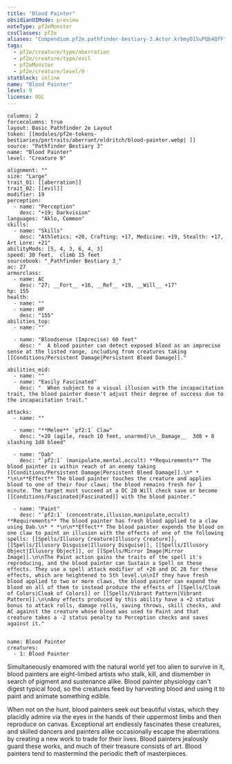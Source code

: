 ```yaml
---
title: "Blood Painter"
obsidianUIMode: preview
noteType: pf2eMonster
cssClasses: pf2e
aliases: "Compendium.pf2e.pathfinder-bestiary-3.Actor.krbmyD1SuPQb4QfF" 
tags:
  - pf2e/creature/type/aberration
  - pf2e/creature/type/evil
  - pf2eMonster
  - pf2e/creature/level/9
statblock: inline
name: "Blood Painter"
level: 9
license: OGL
---
```


```statblock
columns: 2
forcecolumns: true
layout: Basic Pathfinder 2e Layout
token: [[modules/pf2e-tokens-bestiaries/portraits/aberrant/eldritch/blood-painter.webp| ]]
source: "Pathfinder Bestiary 3"
name: "Blood Painter"
level: "Creature 9"

alignment: ""
size: "Large"
trait_01: [[aberration]]
trait_02: [[evil]]
modifier: 19
perception:
  - name: "Perception"
    desc: "+19; Darkvision"
languages: "Aklo, Common"
skills:
  - name: "Skills"
    desc: "Athletics: +20, Crafting: +17, Medicine: +19, Stealth: +17, Art Lore: +21"
abilityMods: [5, 4, 3, 6, 4, 3]
speed: 30 feet,  climb 15 feet
sourcebook: "_Pathfinder Bestiary 3_"
ac: 27
armorclass:
  - name: AC
    desc: "27; __Fort__ +16, __Ref__ +19, __Will__ +17"
hp: 155
health:
  - name: ""
  - name: HP
    desc: "155"
abilities_top:
  - name: ""

  - name: "Bloodsense (Imprecise) 60 feet"
    desc: "  A blood painter can detect exposed blood as an imprecise sense at the listed range, including from creatures taking [[Conditions/Persistent Damage|Persistent Bleed Damage]]."

abilities_mid:
  - name: ""
  - name: "Easily Fascinated"
    desc: "  When subject to a visual illusion with the incapacitation trait, the blood painter doesn't adjust their degree of success due to the incapacitation trait."

attacks:
  - name: ""

  - name: "**Melee** `pf2:1` Claw"
    desc: "+20 (agile, reach 10 feet, unarmed)\n__Damage__  3d8 + 8 slashing 1d8 bleed"

  - name: "Dab"
    desc: "`pf2:1` (manipulate,mental,occult) **Requirements** The blood painter is within reach of an enemy taking [[Conditions/Persistent Damage|Persistent Bleed Damage]].\n* * *\n\n**Effect** The blood painter touches the creature and applies blood to one of their four claws; the blood remains fresh for 1 minute. The target must succeed at a DC 28 Will check save or become [[Conditions/Fascinated|Fascinated]] with the blood painter."

  - name: "Paint"
    desc: "`pf2:1` (concentrate,illusion,manipulate,occult) **Requirements** The blood painter has fresh blood applied to a claw using Dab.\n* * *\n\n**Effect** The blood painter expends the blood on one claw to paint an illusion with the effects of one of the following spells: [[Spells/Illusory Creature|Illusory Creature]], [[Spells/Illusory Disguise|Illusory Disguise]], [[Spells/Illusory Object|Illusory Object]], or [[Spells/Mirror Image|Mirror Image]].\n\nThe Paint action gains the traits of the spell it's reproducing, and the blood painter can Sustain a Spell on these effects. They use a spell attack modifier of +20 and DC 28 for these effects, which are heightened to 5th level.\n\nIf they have fresh blood applied to two or more claws, the blood painter can expend the blood on all of them to instead produce the effects of [[Spells/Cloak of Colors|Cloak of Colors]] or [[Spells/Vibrant Pattern|Vibrant Pattern]].\n\nAny effects produced by this ability have a +2 status bonus to attack rolls, damage rolls, saving throws, skill checks, and AC against the creature whose blood was used to Paint and that creature takes a -2 status penalty to Perception checks and saves against it."
 
```

```encounter-table
name: Blood Painter
creatures:
  - 1: Blood Painter
```



Simultaneously enamored with the natural world yet too alien to survive in it, blood painters are eight-limbed artists who stalk, kill, and dismember in search of pigment and sustenance alike. Blood painter physiology can't digest typical food, so the creatures feed by harvesting blood and using it to paint and animate something edible.

When not on the hunt, blood painters seek out beautiful vistas, which they placidly admire via the eyes in the hands of their uppermost limbs and then reproduce on canvas. Exceptional art endlessly fascinates these creatures, and skilled dancers and painters alike occasionally escape the aberrations by creating a new work to trade for their lives. Blood painters jealously guard these works, and much of their treasure consists of art. Blood painters tend to mastermind the periodic theft of masterpieces.
